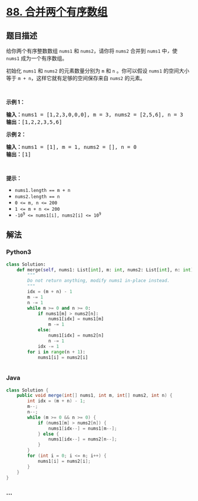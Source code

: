 # [88. 合并两个有序数组](https://leetcode-cn.com/problems/merge-sorted-array)



## 题目描述

<!-- 这里写题目描述 -->

<p>给你两个有序整数数组 <code>nums1</code><em> </em>和 <code>nums2</code>，请你将 <code>nums2</code><em> </em>合并到 <code>nums1</code><em> </em>中<em>，</em>使 <code>nums1</code><em> </em>成为一个有序数组。</p>

<p>初始化 <code>nums1</code> 和 <code>nums2</code> 的元素数量分别为 <code>m</code> 和 <code>n</code><em> </em>。你可以假设 <code>nums1</code><em> </em>的空间大小等于 <code>m + n</code>，这样它就有足够的空间保存来自 <code>nums2</code> 的元素。</p>

<p> </p>

<p><strong>示例 1：</strong></p>

<pre>
<strong>输入：</strong>nums1 = [1,2,3,0,0,0], m = 3, nums2 = [2,5,6], n = 3
<strong>输出：</strong>[1,2,2,3,5,6]
</pre>

<p><strong>示例 2：</strong></p>

<pre>
<strong>输入：</strong>nums1 = [1], m = 1, nums2 = [], n = 0
<strong>输出：</strong>[1]
</pre>

<p> </p>

<p><strong>提示：</strong></p>

<ul>
	<li><code>nums1.length == m + n</code></li>
	<li><code>nums2.length == n</code></li>
	<li><code>0 <= m, n <= 200</code></li>
	<li><code>1 <= m + n <= 200</code></li>
	<li><code>-10<sup>9</sup> <= nums1[i], nums2[i] <= 10<sup>9</sup></code></li>
</ul>


## 解法

<!-- 这里可写通用的实现逻辑 -->

<!-- tabs:start -->

### **Python3**

<!-- 这里可写当前语言的特殊实现逻辑 -->

```python
class Solution:
    def merge(self, nums1: List[int], m: int, nums2: List[int], n: int) -> None:
        """
        Do not return anything, modify nums1 in-place instead.
        """
        idx = (m + n) - 1
        m -= 1
        n -= 1
        while m >= 0 and n >= 0:
            if nums1[m] > nums2[n]:
                nums1[idx] = nums1[m]
                m -= 1
            else:
                nums1[idx] = nums2[n]
                n -= 1
            idx -= 1
        for i in range(n + 1):
            nums1[i] = nums2[i]
        
```

### **Java**

<!-- 这里可写当前语言的特殊实现逻辑 -->

```java
class Solution {
    public void merge(int[] nums1, int m, int[] nums2, int n) {
        int idx = (m + n) - 1;
        m--;
        n--;
        while (m >= 0 && n >= 0) {
            if (nums1[m] > nums2[n]) {
                nums1[idx--] = nums1[m--];
            } else {
                nums1[idx--] = nums2[n--];
            }
        }
        for (int i = 0; i <= n; i++) {
            nums1[i] = nums2[i];
        }
    }
}
```

### **...**

```

```

<!-- tabs:end -->
